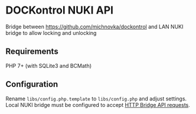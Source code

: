 # DOCKontrol NUKI API

Bridge between https://github.com/michnovka/dockontrol and LAN NUKI bridge to allow locking and unlocking

## Requirements

PHP 7+ (with SQLite3 and BCMath)

## Configuration

Rename `libs/config.php.template` to `libs/config.php` and adjust settings. Local NUKI bridge must be configured to accept [HTTP Bridge API requests](https://developer.nuki.io/page/nuki-bridge-http-api-1-11/4/).
